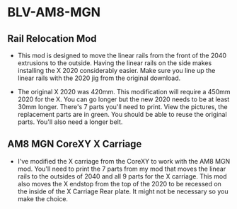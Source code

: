 # BLV-AM8-MGN
 
## Rail Relocation Mod ##  

* This mod is designed to move the linear rails from the front of the 2040 extrusions to the outside. Having the linear rails on the side makes installing the X 2020 considerably easier. Make sure you line up the linear rails with the 2020 jig from the original download.  

* The original X 2020 was 420mm. This modification will require a 450mm 2020 for the X. You can go longer but the new 2020 needs to be at least 30mm longer. There's 7 parts you'll need to print. View the pictures, the replacement parts are in green. You should be able to reuse the original parts. You'll also need a longer belt.  

## AM8 MGN CoreXY X Carriage ##  
* I've modified the X carriage from the CoreXY to work with the AM8 MGN mod. You'll need to print the 7 parts from my mod that moves the linear rails to the outsides of 2040 and all 9 parts for the X carriage. This mod also moves the X endstop from the top of the 2020 to be recessed on the inside of the X Carriage Rear plate. It might not be necessary so you make the choice.  
 
